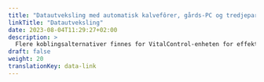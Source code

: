 ```yaml
---
title: "Datautveksling med automatisk kalvefôrer, gårds-PC og tredjeparts programvareprodukter"
linkTitle: "Datautveksling"
date: 2023-08-04T11:29:27+02:00
description: >
  Flere koblingsalternativer finnes for VitalControl-enheten for effektiv datautveksling med andre maskinvare- og programvareløsninger.
draft: false
weight: 20
translationKey: data-link
---
```

